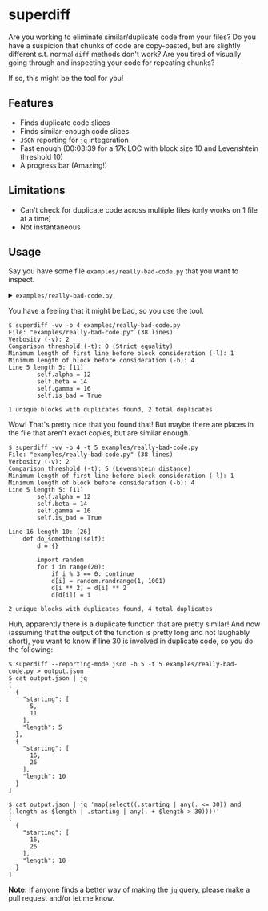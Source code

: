 # superdiff

Are you working to eliminate similar/duplicate code from your files? Do you have a suspicion that chunks
of code are copy-pasted, but are slightly different s.t. normal `diff` methods don't work? Are you tired
of visually going through and inspecting your code for repeating chunks?

If so, this might be the tool for you!

## Features

- Finds duplicate code slices
- Finds similar-enough code slices
- `JSON` reporting for `jq` integeration
- Fast enough (00:03:39 for a 17k LOC with block size 10 and Levenshtein threshold 10)
- A progress bar (Amazing!)

## Limitations

- Can't check for duplicate code across multiple files (only works on 1 file at a time)
- Not instantaneous

## Usage

Say you have some file `examples/really-bad-code.py` that you want to inspect.

<details>
    <summary><code>examples/really-bad-code.py</code></summary>

    ```python
    #!/usr/bin/env python

    class SomeClass:
        def __init__(self):
            self.alpha = 12
            self.beta = 14
            self.gamma = 16
            self.is_bad = True

        def reset(self):
            self.alpha = 12
            self.beta = 14
            self.gamma = 16
            self.is_bad = True

        def do_something(self):
            d = {}

            import random
            for i in range(20):
                if i % 3 == 0: continue
                d[i] = random.randrange(1, 1001)
                d[i ** 2] = d[i] ** 2
                d[d[i]] = i

        def do_something_else(self):
            d = {}

            import random
            for i in range(21):
                if i % 3 == 1: continue
                d[i] = random.randrange(1, 1001)
                d[i ** 2] = d[i]
                d[d[i]] = i

    inst = SomeClass()
    inst.reset()
    ```
</details>

You have a feeling that it might be bad, so you use the tool.

```console
$ superdiff -vv -b 4 examples/really-bad-code.py
File: "examples/really-bad-code.py" (38 lines)
Verbosity (-v): 2
Comparison threshold (-t): 0 (Strict equality)
Minimum length of first line before block consideration (-l): 1
Minimum length of block before consideration (-b): 4
Line 5 length 5: [11]
        self.alpha = 12
        self.beta = 14
        self.gamma = 16
        self.is_bad = True

1 unique blocks with duplicates found, 2 total duplicates
```

Wow! That's pretty nice that you found that! But maybe there are places in the file that aren't exact
copies, but are similar enough.

```console
$ superdiff -vv -b 4 -t 5 examples/really-bad-code.py
File: "examples/really-bad-code.py" (38 lines)
Verbosity (-v): 2
Comparison threshold (-t): 5 (Levenshtein distance)
Minimum length of first line before block consideration (-l): 1
Minimum length of block before consideration (-b): 4
Line 5 length 5: [11]
        self.alpha = 12
        self.beta = 14
        self.gamma = 16
        self.is_bad = True

Line 16 length 10: [26]
    def do_something(self):
        d = {}

        import random
        for i in range(20):
            if i % 3 == 0: continue
            d[i] = random.randrange(1, 1001)
            d[i ** 2] = d[i] ** 2
            d[d[i]] = i

2 unique blocks with duplicates found, 4 total duplicates
```

Huh, apparently there is a duplicate function that are pretty similar! And now (assuming that the output
of the function is pretty long and not laughably short), you want to know if line 30 is involved in
duplicate code, so you do the following:

```console
$ superdiff --reporting-mode json -b 5 -t 5 examples/really-bad-code.py > output.json
$ cat output.json | jq
[
  {
    "starting": [
      5,
      11
    ],
    "length": 5
  },
  {
    "starting": [
      16,
      26
    ],
    "length": 10
  }
]

$ cat output.json | jq 'map(select((.starting | any(. <= 30)) and (.length as $length | .starting | any(. + $length > 30))))'
[
  {
    "starting": [
      16,
      26
    ],
    "length": 10
  }
]
```

**Note:** If anyone finds a better way of making the `jq` query, please make a pull request and/or let me
know.
